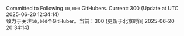 Committed to Following `10,000` GitHubers. Current: <!-- FOLLOWING_COUNT -->300<!-- FOLLOWING_COUNT --> (Update at UTC <!-- LAST_UPDATED -->2025-06-20 12:34:14<!-- LAST_UPDATED -->)<br>
致力于关注`10,000`个GitHuber。当前：<!-- FOLLOWING_COUNT -->300<!-- FOLLOWING_COUNT --> (更新于北京时间 <!-- LAST_UPDATED_CST -->2025-06-20 20:34:14<!-- LAST_UPDATED_CST -->)
